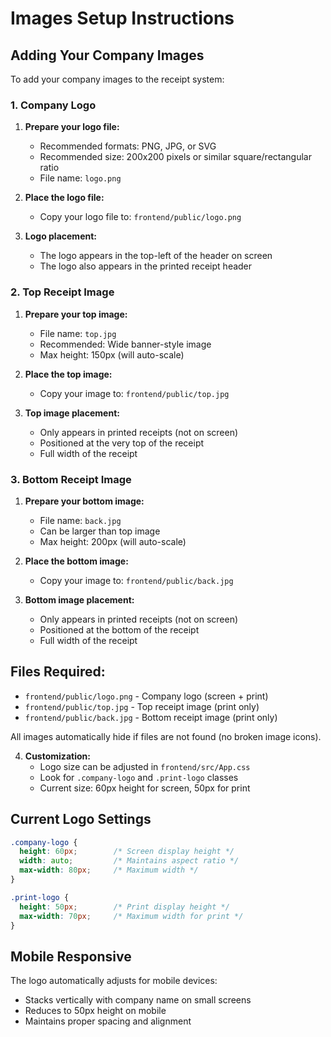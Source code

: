 # Images Setup Instructions

## Adding Your Company Images

To add your company images to the receipt system:

### 1. Company Logo
1. **Prepare your logo file:**
   - Recommended formats: PNG, JPG, or SVG
   - Recommended size: 200x200 pixels or similar square/rectangular ratio
   - File name: `logo.png`

2. **Place the logo file:**
   - Copy your logo file to: `frontend/public/logo.png`

3. **Logo placement:**
   - The logo appears in the top-left of the header on screen
   - The logo also appears in the printed receipt header

### 2. Top Receipt Image
1. **Prepare your top image:**
   - File name: `top.jpg`
   - Recommended: Wide banner-style image
   - Max height: 150px (will auto-scale)

2. **Place the top image:**
   - Copy your image to: `frontend/public/top.jpg`

3. **Top image placement:**
   - Only appears in printed receipts (not on screen)
   - Positioned at the very top of the receipt
   - Full width of the receipt

### 3. Bottom Receipt Image  
1. **Prepare your bottom image:**
   - File name: `back.jpg`
   - Can be larger than top image
   - Max height: 200px (will auto-scale)

2. **Place the bottom image:**
   - Copy your image to: `frontend/public/back.jpg`

3. **Bottom image placement:**
   - Only appears in printed receipts (not on screen)
   - Positioned at the bottom of the receipt
   - Full width of the receipt

## Files Required:
- `frontend/public/logo.png` - Company logo (screen + print)
- `frontend/public/top.jpg` - Top receipt image (print only)
- `frontend/public/back.jpg` - Bottom receipt image (print only)

All images automatically hide if files are not found (no broken image icons).

4. **Customization:**
   - Logo size can be adjusted in `frontend/src/App.css`
   - Look for `.company-logo` and `.print-logo` classes
   - Current size: 60px height for screen, 50px for print

## Current Logo Settings

```css
.company-logo {
  height: 60px;        /* Screen display height */
  width: auto;         /* Maintains aspect ratio */
  max-width: 80px;     /* Maximum width */
}

.print-logo {
  height: 50px;        /* Print display height */
  max-width: 70px;     /* Maximum width for print */
}
```

## Mobile Responsive

The logo automatically adjusts for mobile devices:
- Stacks vertically with company name on small screens
- Reduces to 50px height on mobile
- Maintains proper spacing and alignment